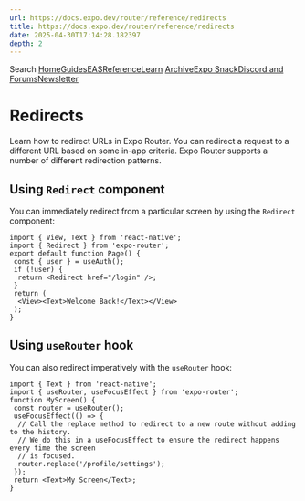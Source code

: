 ```yaml
---
url: https://docs.expo.dev/router/reference/redirects
title: https://docs.expo.dev/router/reference/redirects
date: 2025-04-30T17:14:28.182397
depth: 2
---
```


Search
[Home](https://docs.expo.dev/)[Guides](https://docs.expo.dev/guides/overview)[EAS](https://docs.expo.dev/eas)[Reference](https://docs.expo.dev/versions/latest)[Learn](https://docs.expo.dev/tutorial/overview)
[Archive](https://docs.expo.dev/archive)[Expo Snack](https://snack.expo.dev)[Discord and Forums](https://chat.expo.dev)[Newsletter](https://expo.dev/mailing-list/signup)
# Redirects
Learn how to redirect URLs in Expo Router.
You can redirect a request to a different URL based on some in-app criteria. Expo Router supports a number of different redirection patterns.
## Using `Redirect` component
You can immediately redirect from a particular screen by using the `Redirect` component:
```
import { View, Text } from 'react-native';
import { Redirect } from 'expo-router';
export default function Page() {
 const { user } = useAuth();
 if (!user) {
  return <Redirect href="/login" />;
 }
 return (
  <View><Text>Welcome Back!</Text></View>
 );
}

```

## Using `useRouter` hook
You can also redirect imperatively with the `useRouter` hook:
```
import { Text } from 'react-native';
import { useRouter, useFocusEffect } from 'expo-router';
function MyScreen() {
 const router = useRouter();
 useFocusEffect(() => {
  // Call the replace method to redirect to a new route without adding to the history.
  // We do this in a useFocusEffect to ensure the redirect happens every time the screen
  // is focused.
  router.replace('/profile/settings');
 });
 return <Text>My Screen</Text>;
}

```


